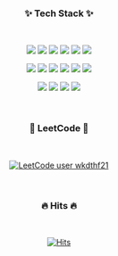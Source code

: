 <div align=center>	
  
### ✨ Tech Stack ✨

<br/>

<img src="https://img.shields.io/badge/Java-ED8B00?style=for-the-badge&logo=openjdk&logoColor=white"/></a>
<img src="https://img.shields.io/badge/Amazon AWS-232F3E?style=for-the-badge&logo=amazonaws&logoColor=white"/>
<img src="https://img.shields.io/badge/MySQL-4479A1?style=for-the-badge&logo=MySQL&logoColor=white"/>
<img src="https://img.shields.io/badge/Spring-6DB33F?style=for-the-badge&logo=Spring&logoColor=white"/>
<img src="https://img.shields.io/badge/Docker-2496ED?style=for-the-badge&logo=Docker&logoColor=white"/>
<img src="https://img.shields.io/badge/gradle-02303A?style=for-the-badge&logo=gradle&logoColor=white">

<img src="https://img.shields.io/badge/JavaScript-F7DF1E?style=for-the-badge&logo=javascript&logoColor=black"/></a>
<img src="https://img.shields.io/badge/Typescript-3178C6?style=for-the-badge&logo=Typescript&logoColor=white"/>
<img src="https://img.shields.io/badge/React-61DAFB?style=for-the-badge&logo=React&logoColor=black"/>
<img src="https://img.shields.io/badge/MUI-007FFF?style=for-the-badge&logo=mui&logoColor=white"/>
<img src="https://img.shields.io/badge/.env-ECD53F?style=for-the-badge&logo=.env&logoColor=black"/>
<img src="https://img.shields.io/badge/axios-5A29E4?style=for-the-badge&logo=axios&logoColor=white"/>

<img src="https://img.shields.io/badge/Git-F05032?style=for-the-badge&logo=git&logoColor=white"/></a>
<img src="https://img.shields.io/badge/GitHub-181717?style=for-the-badge&logo=GitHub&logoColor=white"/>
<img src="https://img.shields.io/badge/Postman-FF6C37?style=for-the-badge&logo=Postman&logoColor=white"/>
<img src="https://img.shields.io/badge/Markdown-000000?style=for-the-badge&logo=Markdown&logoColor=white"/>


<br/>

### :rocket: LeetCode :rocket:

<br/>

[![LeetCode user wkdthf21](https://img.shields.io/badge/dynamic/json?style=flat-square&labelColor=black&color=%23ffa116&label=Solved&query=solvedOverTotal&url=https%3A%2F%2Fbadge.xyli.tech/%2Fapi%2Fusers%2Fwkdthf21&logo=leetcode&logoColor=yellow)](https://leetcode.com/wkdthf21/)

<br/>

### 🔥 Hits 🔥

<br/>

[![Hits](https://hits.seeyoufarm.com/api/count/incr/badge.svg?url=https%3A%2F%2Fgithub.com%2Fysjang0926&count_bg=%23D7D265&title_bg=%23252222&icon=&icon_color=%23E7E7E7&title=hits&edge_flat=false)](https://hits.seeyoufarm.com)

<br/>

</div>

